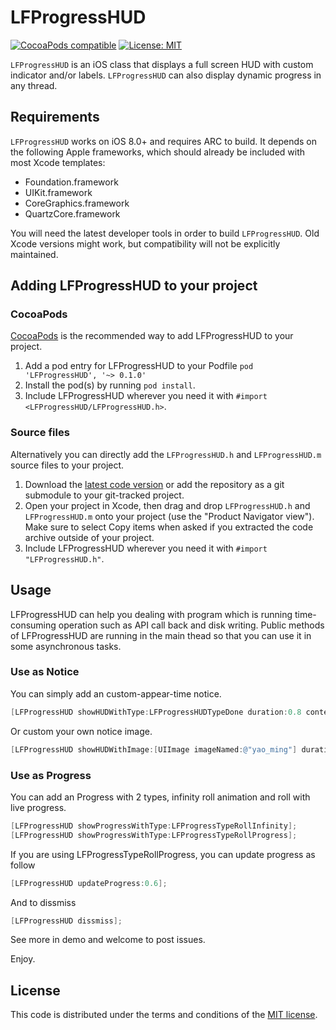 # LFProgressHUD

[![CocoaPods compatible](https://img.shields.io/badge/CocoaPods-0.1.0-green.svg?style=flat)](https://cocoapods.org) [![License: MIT](https://img.shields.io/badge/license-MIT-blue.svg?style=flat)](http://opensource.org/licenses/MIT)

`LFProgressHUD` is an iOS class that displays a full screen HUD with custom indicator and/or labels. `LFProgressHUD` can also display dynamic progress in any thread.

## Requirements

`LFProgressHUD` works on iOS 8.0+ and requires ARC to build. It depends on the following Apple frameworks, which should already be included with most Xcode templates:

* Foundation.framework
* UIKit.framework
* CoreGraphics.framework
* QuartzCore.framework

You will need the latest developer tools in order to build `LFProgressHUD`. Old Xcode versions might work, but compatibility will not be explicitly maintained.

## Adding LFProgressHUD to your project

### CocoaPods

[CocoaPods](http://cocoapods.org) is the recommended way to add LFProgressHUD to your project.

1. Add a pod entry for LFProgressHUD to your Podfile `pod 'LFProgressHUD', '~> 0.1.0'`
2. Install the pod(s) by running `pod install`.
3. Include LFProgressHUD wherever you need it with `#import <LFProgressHUD/LFProgressHUD.h>`.

### Source files

Alternatively you can directly add the `LFProgressHUD.h` and `LFProgressHUD.m` source files to your project.

1. Download the [latest code version](https://github.com/cctv1237/LFProgressHUD/archive/master.zip) or add the repository as a git submodule to your git-tracked project.
2. Open your project in Xcode, then drag and drop `LFProgressHUD.h` and `LFProgressHUD.m` onto your project (use the "Product Navigator view"). Make sure to select Copy items when asked if you extracted the code archive outside of your project.
3. Include LFProgressHUD wherever you need it with `#import "LFProgressHUD.h"`.

## Usage

LFProgressHUD can help you dealing with program which is running time-consuming operation such as API call back and disk writing. Public methods of LFProgressHUD  are running in the main thead so that you can use it in some asynchronous tasks.

### Use as Notice

You can simply add an custom-appear-time notice. 

```objective-c
[LFProgressHUD showHUDWithType:LFProgressHUDTypeDone duration:0.8 contentString:@"Done"];
```

Or custom your own notice image.

```objective-c
[LFProgressHUD showHUDWithImage:[UIImage imageNamed:@"yao_ming"] duration:0.8 contentString:@"U ask me?"];
```

### Use as Progress

You can add an Progress with 2 types, infinity roll animation and roll with live progress. 

```objective-c
[LFProgressHUD showProgressWithType:LFProgressTypeRollInfinity];
[LFProgressHUD showProgressWithType:LFProgressTypeRollProgress];
```

If you are using LFProgressTypeRollProgress, you can update progress as follow

```objective-c
[LFProgressHUD updateProgress:0.6];
```

And to dissmiss 

```objective-c
[LFProgressHUD dissmiss];
```

See more in demo and welcome to post issues.

Enjoy.

## License

This code is distributed under the terms and conditions of the [MIT license](LICENSE).
